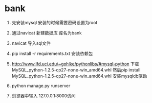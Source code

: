 # bank
1. 先安装mysql
   安装的时候需要密码设置为root

2. 通过navicat 新建数据库 库名为bank

3. navicat 导入sql文件

4. pip install -r requirements.txt 安装依赖包
5. http://www.lfd.uci.edu/~gohlke/pythonlibs/#mysql-python 下载 MySQL_python-1.2.5-cp27-none-win_amd64.whl
    然后pip install MySQL_python-1.2.5-cp27-none-win_amd64.whl 安装mysqldb驱动
6. python manage.py runserver

7. 浏览器中输入 127.0.0.1:8000访问